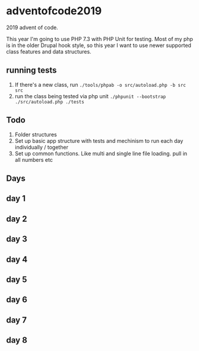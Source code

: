 # adventofcode2019

2019 advent of code.

This year I'm going to use PHP 7.3 with PHP Unit for testing.
Most of my php is in the older Drupal hook style, so this year I want to use newer supported class features and data structures.

## running tests

 1. If there's a new class, run `./tools/phpab -o src/autoload.php -b src src`
 2. run the class being tested via php unit `./phpunit --bootstrap ./src/autoload.php ./tests`

## Todo

 1. Folder structures
 2. Set up basic app structure with tests and mechinism to run each day individually / together
 3. Set up common functions. Like multi and single line file loading. pull in all numbers etc


## Days

## day 1

## day 2

## day 3

## day 4

## day 5

## day 6

## day 7

## day 8
